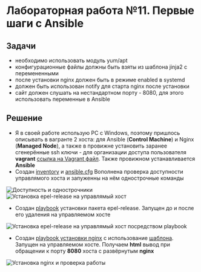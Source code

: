 # Лабораторная работа №11.  Первые шаги с Ansible
[img1]: https://github.com/alexeybobovsky/OTUS_Lab/blob/master/lab11/scr1.png "" 
[img2]: https://github.com/alexeybobovsky/OTUS_Lab/blob/master/lab11/scr2.png "" 
[img3]: https://github.com/alexeybobovsky/OTUS_Lab/blob/master/lab11/scr3.png "" 
[img4]: https://github.com/alexeybobovsky/OTUS_Lab/blob/master/lab11/scr4.png "" 


## Задачи

- необходимо использовать модуль yum/apt
- конфигурационные файлы должны быть взяты из шаблона jinja2 с перемененными
- после установки nginx должен быть в режиме enabled в systemd
- должен быть использован notify для старта nginx после установки
- сайт должен слушать на нестандартном порту - 8080, для этого использовать переменные в Ansible


## Решение 

* Я в своей работе использую PC с Windows, поэтому пришлось описывать в вагранте 2 хоста: для Ansible (**Control Machine**) и Nginx (**Managed Node**), 
	а также в провижне установить заранее сгенерённые ssh ключи - для организации доступа пользователя **vagrant**  [ссылка на Vagrant файл](https://github.com/alexeybobovsky/OTUS_Lab/blob/master/lab11/Vagrantfile). 
	Также провижном устанавливается **Ansible**
* Создан [inventory](https://github.com/alexeybobovsky/OTUS_Lab/blob/master/lab11/ansible/inventories/staging/hosts) и [ansible.cfg](https://github.com/alexeybobovsky/OTUS_Lab/blob/master/lab11/ansible.cfg) Вополнена проверка доступности управлямого хоста и запуженны на нём однострочные команды
 
![Доступность и однострочники][img1]
![Установка epel-release на управлямый хост][img2]

* Создан [playbook](https://github.com/alexeybobovsky/OTUS_Lab/blob/master/lab11/epel.yml) установки пакета epel-release. Запущен до и после его удаления на управляемом хосте

![Установка epel-release на управлямый хост посредством playbook][img3]

* Создан [playbook установки nginx](https://github.com/alexeybobovsky/OTUS_Lab/blob/master/lab11/nginx.yml) с использование [шаблона](https://github.com/alexeybobovsky/OTUS_Lab/blob/master/lab11/ansible/templates/nginx.conf.j2). Запущен на управляемом хосте. Получаем **html** вывод при обращении к порту **8080** хоста с развёрнутым **nginx** 

![Установка nginx и проверка работы][img4]
 


